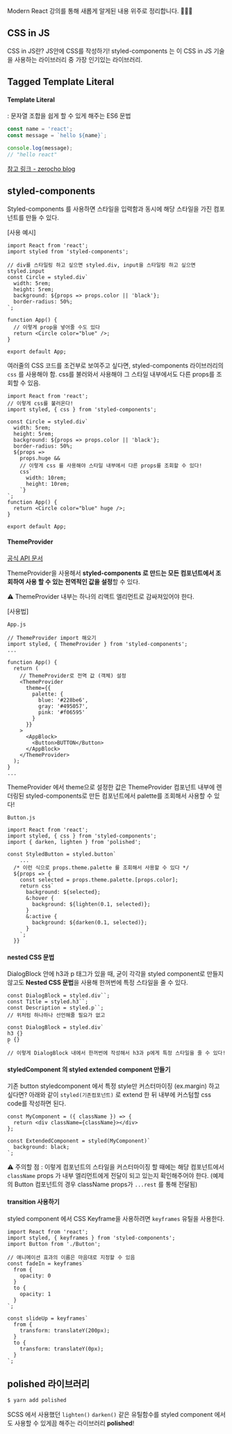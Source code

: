 Modern React 강의를 통해 새롭게 알게된 내용 위주로 정리합니다. 🙆🏻‍♀️

## CSS in JS

CSS in JS란? JS안에 CSS를 작성하기!
styled-components 는 이 CSS in JS 기술을 사용하는 라이브러리 중 가장 인기있는 라이브러리.



## Tagged Template Literal

#### Template Literal

: 문자열 조합을 쉽게 할 수 있게 해주는 ES6 문법

```js
const name = 'react';
const message = `hello ${name}`;

console.log(message);
// "hello react"
```

[참고 링크 - zerocho blog](https://www.zerocho.com/category/ECMAScript/post/5aa7ecc772adcb001b2ed6f3)



## styled-components

Styled-components 를 사용하면 스타일을 입력함과 동시에 해당 스타일을 가진 컴포넌트를 만들 수 있다.

[사용 예시]

```react
import React from 'react';
import styled from 'styled-components';

// div를 스타일링 하고 싶으면 styled.div, input을 스타일링 하고 싶으면 styled.input
const Circle = styled.div`
  width: 5rem;
  height: 5rem;
  background: ${props => props.color || 'black'};
  border-radius: 50%;
`;

function App() {
  // 이렇게 prop을 넣어줄 수도 있다
  return <Circle color="blue" />;
}

export default App;
```

여러줄의 CSS 코드를 조건부로 보여주고 싶다면, styled-components 라이브러리의 `css` 를 사용해야 함. css를 불러와서 사용해야 그 스타일 내부에서도 다른 props를 조회할 수 있음.

```react
import React from 'react';
// 이렇게 css를 불러온다!
import styled, { css } from 'styled-components';

const Circle = styled.div`
  width: 5rem;
  height: 5rem;
  background: ${props => props.color || 'black'};
  border-radius: 50%;
  ${props =>
    props.huge &&
    // 이렇게 css 를 사용해야 스타일 내부에서 다른 props를 조회할 수 있다!
    css`
      width: 10rem;
      height: 10rem;
    `}
`;
function App() {
  return <Circle color="blue" huge />;
}

export default App;
```

#### ThemeProvider

[공식 API 문서](ThemeProviderhttps://www.styled-components.com/docs/api#themeprovider)

ThemeProvider을 사용해서 **styled-components 로 만드는 모든 컴포넌트에서 조회하여 사용 할 수 있는 전역적인 값을 설정**할 수 있다.

⚠️ ThemeProvider 내부는 하나의 리액트 엘리먼트로 감싸져있어야 한다.

[사용법]

`App.js`

```react
// ThemeProvider import 해오기
import styled, { ThemeProvider } from 'styled-components';
...

function App() {
  return (
    // ThemeProvider로 전역 값 (객체) 설정
    <ThemeProvider
      theme={{
        palette: {
          blue: '#228be6',
          gray: '#495057',
          pink: '#f06595'
        }
      }}
    >
      <AppBlock>
        <Button>BUTTON</Button>
      </AppBlock>
    </ThemeProvider>
  );
}
...
```
ThemeProvider 에서 theme으로 설정한 값은 ThemeProvider 컴포넌트 내부에 렌더링된 styled-components로 만든 컴포넌트에서 palette를 조회해서 사용할 수 있다!

`Button.js`

```react
import React from 'react';
import styled, { css } from 'styled-components';
import { darken, lighten } from 'polished';

const StyledButton = styled.button`
	...
  /* 이런 식으로 props.theme.palette 를 조회해서 사용할 수 있다 */
  ${props => {
    const selected = props.theme.palette.[props.color];
    return css`
      background: ${selected};
      &:hover {
        background: ${lighten(0.1, selected)};
      }
      &:active {
        background: ${darken(0.1, selected)};
      }
    `;
  }}

```

#### nested CSS 문법

DialogBlock 안에 h3과 p 태그가 있을 때, 굳이 각각을 styled component로 만들지 않고도 **Nested CSS 문법**을 사용해 한꺼번에 특정 스타일을 줄 수 있다.

```react
const DialogBlock = styled.div``;
const Title = styled.h3``;
const Description = styled.p``;
// 위처럼 하나하나 선언해줄 필요가 없고

const DialogBlock = styled.div`
h3 {}
p {}
`
// 이렇게 DialogBlock 내에서 한꺼번에 작성해서 h3과 p에게 특정 스타일을 줄 수 있다!
```

#### styledComponent 의 styled extended component 만들기

기존 button styledcomponent 에서 특정 style만 커스터마이징 (ex.margin)  하고 싶다면? 아래와 같이 `styled(기존컴포넌트)` 로 extend 한 뒤 내부에 커스텀할 css code를 작성하면 된다.

```react
const MyComponent = ({ className }) => {
  return <div className={className}></div>
};

const ExtendedComponent = styled(MyComponent)`
  background: black;
`;
```

⚠️ 주의할 점 : 이렇게 컴포넌트의 스타일을 커스터마이징 할 때에는 해당 컴포넌트에서 `className` props 가 내부 엘리먼트에게 전달이 되고 있는지 확인해주어야 한다. (예제의 Button 컴포넌트의 경우 className props가 `...rest` 를  통해 전달됨)

#### transition 사용하기

styled component 에서 CSS Keyframe을 사용하려면  `keyframes` 유틸을 사용한다.

```react
import React from 'react';
import styled, { keyframes } from 'styled-components';
import Button from './Button';

// 애니메이션 효과의 이름은 마음대로 지정할 수 있음
const fadeIn = keyframes`
  from {
    opacity: 0
  }
  to {
    opacity: 1
  }
`;

const slideUp = keyframes`
  from {
    transform: translateY(200px);
  }
  to {
    transform: translateY(0px);
  }
`;

```



## polished 라이브러리

```bash
$ yarn add polished
```

SCSS 에서 사용했던 `lighten()` `darken()` 같은 유틸함수를 styled component 에서도 사용할 수 있게끔 해주는 라이브러리 **polished**!



